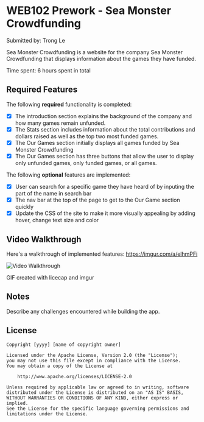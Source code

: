 # WEB102 Prework - Sea Monster Crowdfunding

Submitted by: Trong Le

Sea Monster Crowdfunding is a website for the company Sea Monster Crowdfunding that displays information about the games they have funded.

Time spent: 6 hours spent in total

## Required Features

The following **required** functionality is completed:

* [X] The introduction section explains the background of the company and how many games remain unfunded.
* [X] The Stats section includes information about the total contributions and dollars raised as well as the top two most funded games.
* [X] The Our Games section initially displays all games funded by Sea Monster Crowdfunding
* [X] The Our Games section has three buttons that allow the user to display only unfunded games, only funded games, or all games.

The following **optional** features are implemented:

* [X] User can search for a specific game they have heard of by inputing the part of the name in search bar
* [X] The nav bar at the top of the page to get to the Our Game section quickly
* [X] Update the CSS of the site to make it more visually appealing by adding hover, change text size and color
## Video Walkthrough

Here's a walkthrough of implemented features: https://imgur.com/a/elhmPFi

<img src='https://imgur.com/a/elhmPFi' title='Video Walkthrough' width='' alt='Video Walkthrough' />



<!-- Replace this with whatever GIF tool you used! -->
GIF created with licecap and imgur 
<!-- Recommended tools:
[Kap](https://getkap.co/) for macOS
[ScreenToGif](https://www.screentogif.com/) for Windows
[peek](https://github.com/phw/peek) for Linux. -->

## Notes

Describe any challenges encountered while building the app.

## License

    Copyright [yyyy] [name of copyright owner]

    Licensed under the Apache License, Version 2.0 (the "License");
    you may not use this file except in compliance with the License.
    You may obtain a copy of the License at

        http://www.apache.org/licenses/LICENSE-2.0

    Unless required by applicable law or agreed to in writing, software
    distributed under the License is distributed on an "AS IS" BASIS,
    WITHOUT WARRANTIES OR CONDITIONS OF ANY KIND, either express or implied.
    See the License for the specific language governing permissions and
    limitations under the License.
